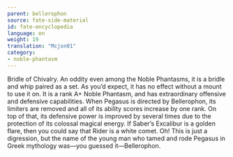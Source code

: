 ```yaml
---
parent: bellerophon
source: fate-side-material
id: fate-encyclopedia
language: en
weight: 19
translation: "Mcjon01"
category:
- noble-phantasm
---
```


Bridle of Chivalry.
An oddity even among the Noble Phantasms, it is a bridle and whip paired as a set. As you’d expect, it has no effect without a mount to use it on.
It is a rank A+ Noble Phantasm, and has extraordinary offensive and defensive capabilities.
When Pegasus is directed by Bellerophon, its limiters are removed and all of its ability scores increase by one rank. On top of that, its defensive power is improved by several times due to the protection of its colossal magical energy.
If Saber’s Excalibur is a golden flare, then you could say that Rider is a white comet.
Oh! This is just a digression, but the name of the young man who tamed and rode Pegasus in Greek mythology was—you guessed it—Bellerophon.
